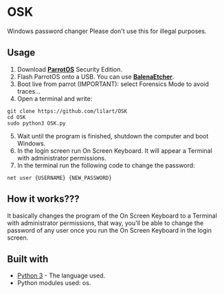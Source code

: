 # OSK
Windows password changer
Please don't use this for illegal purposes.

## Usage
1. Download **[ParrotOS](https://parrotlinux.org/download-security.php)** Security Edition.
2. Flash ParrotOS onto a USB. You can use **[BalenaEtcher](https://www.balena.io/etcher/)**.
3. Boot live from parrot (IMPORTANT): select Forensics Mode to avoid traces...
4. Open a terminal and write:
```
git clone https://github.com/lilart/OSK
cd OSK
sudo python3 OSK.py
```
5. Wait until the program is finished, shutdown the computer and boot Windows.
6. In the login screen run On Screen Keyboard. It will appear a Terminal with administrator permissions.
7. In the terminal run the following code to change the password:
```
net user {USERNAME} {NEW_PASSWORD}
```
 ## How it works???
 It basically changes the program of the On Screen Keyboard to a Terminal with administrator permissions, that way, you'll be able to change the password of any user once you run the On Screen Keyboard in the login screen.
 
 ## Built with
* [Python 3](https://www.python.org/downloads/) - The language used.
* Python modules used: os.
